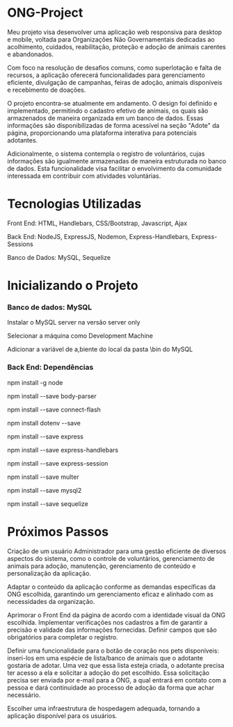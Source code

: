 # ONG-Project

Meu projeto visa desenvolver uma aplicação web responsiva para desktop e mobile, voltada para Organizações Não Governamentais dedicadas ao acolhimento, cuidados, reabilitação, proteção e adoção de animais carentes e abandonados.

Com foco na resolução de desafios comuns, como superlotação e falta de recursos, a aplicação oferecerá funcionalidades para gerenciamento eficiente, divulgação de campanhas, feiras de adoção, animais disponíveis e recebimento de doações. 

O projeto encontra-se atualmente em andamento. O design foi definido e implementado, permitindo o cadastro efetivo de animais, os quais são armazenados de maneira organizada em um banco de dados. Essas informações são disponibilizadas de forma acessível na seção "Adote" da página, proporcionando uma plataforma interativa para potenciais adotantes.

Adicionalmente, o sistema contempla o registro de voluntários, cujas informações são igualmente armazenadas de maneira estruturada no banco de dados. Esta funcionalidade visa facilitar o envolvimento da comunidade interessada em contribuir com atividades voluntárias.

# Tecnologias Utilizadas
Front End: HTML, Handlebars, CSS/Bootstrap, Javascript, Ajax

Back End: NodeJS, ExpressJS, Nodemon, Express-Handlebars, Express-Sessions

Banco de Dados: MySQL, Sequelize

# Inicializando o Projeto
### Banco de dados: MySQL

Instalar o MySQL server na versão server only

Selecionar a máquina como Development Machine

Adicionar a variável de a,biente do local da pasta \bin do MySQL

### Back End: Dependências
npm install -g node

npm install --save body-parser

npm install --save connect-flash

npm install dotenv --save

npm install --save express

npm install --save express-handlebars

npm install --save express-session

npm install --save multer

npm install --save mysql2

npm install --save sequelize


# Próximos Passos
Criação de um usuário Administrador para uma gestão eficiente de diversos aspectos do sistema, como o controle de voluntários, gerenciamento de animais para adoção, manutenção, gerenciamento de conteúdo e personalização da aplicação.

Adaptar o conteúdo da aplicação conforme as demandas específicas da ONG escolhida, garantindo um gerenciamento eficaz e alinhado com as necessidades da organização.

Aprimorar o Front End da página de acordo com a identidade visual da ONG escolhida. Implementar verificações nos cadastros a fim de garantir a precisão e validade das informações fornecidas. Definir campos que são obrigatórios para completar o registro.

Definir uma funcionalidade para o botão de coração nos pets disponíveis: inseri-los em uma espécie de lista/banco de animais que o adotante gostaria de adotar. Uma vez que essa lista esteja criada, o adotante precisa ter acesso a ela e solicitar a adoção do pet escolhido. Essa solicitação precisa ser enviada por e-mail para a ONG, a qual entrará em contato com a pessoa e dará continuidade ao processo de adoção da forma que achar necessário.

Escolher uma infraestrutura de hospedagem adequada, tornando a aplicação disponível para os usuários.

